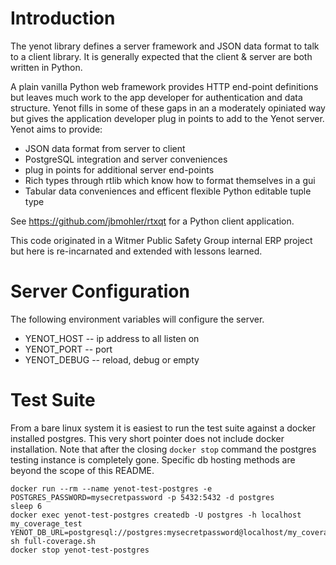 # Introduction

The yenot library defines a server framework and JSON data format to talk to a
client library.  It is generally expected that the client & server are both
written in Python.

A plain vanilla Python web framework provides HTTP end-point definitions but
leaves much work to the app developer for authentication and data structure.
Yenot fills in some of these gaps in an a moderately opiniated way but gives
the application developer plug in points to add to the Yenot server.  Yenot
aims to provide:

* JSON data format from server to client
* PostgreSQL integration and server conveniences
* plug in points for additional server end-points
* Rich types through rtlib which know how to format themselves in a gui
* Tabular data conveniences and efficent flexible Python editable tuple type

See https://github.com/jbmohler/rtxqt for a Python client application.

This code originated in a Witmer Public Safety Group internal ERP project but
here is re-incarnated and extended with lessons learned.

# Server Configuration

The following environment variables will configure the server.

* YENOT_HOST -- ip address to all listen on
* YENOT_PORT -- port
* YENOT_DEBUG -- reload, debug or empty

# Test Suite

From a bare linux system it is easiest to run the test suite against a docker
installed postgres.  This very short pointer does not include docker
installation.  Note that after the closing `docker stop` command the postgres
testing instance is completely gone.  Specific db hosting methods are beyond
the scope of this README.

```
docker run --rm --name yenot-test-postgres -e POSTGRES_PASSWORD=mysecretpassword -p 5432:5432 -d postgres
sleep 6
docker exec yenot-test-postgres createdb -U postgres -h localhost my_coverage_test
YENOT_DB_URL=postgresql://postgres:mysecretpassword@localhost/my_coverage_test sh full-coverage.sh
docker stop yenot-test-postgres
```
